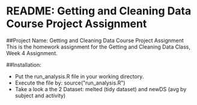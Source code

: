 # README: Getting and Cleaning Data Course Project Assignment

##Project Name:   Getting and Cleaning Data Course Project Assignment
This is the homework assignment for the Getting and Cleaning Data Class, Week
4 Assignment.

##Installation:
* Put the run_analysis.R file in your working directory.
* Execute the file by:  source("run_analysis.R")
* Take a look a the 2 Dataset: melted (tidy dataset) and newDS (avg by subject
and activity)

